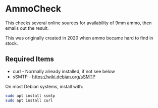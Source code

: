 # AmmoCheck

This checks several online sources for availability of 9mm ammo, then emails out the result.

This was originally created in 2020 when ammo became hard to find in stock.

## Required Items

* curl  - Normally already installed, if not see below
* sSMTP - https://wiki.debian.org/sSMTP

On most Debian systems, install with:

```bash
sudo apt install ssmtp
sudo apt install curl
```

